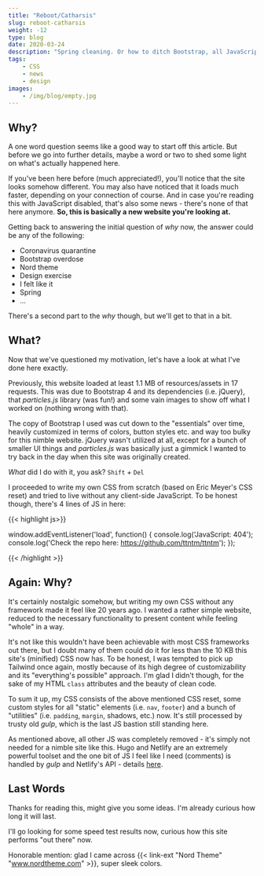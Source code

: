 ```yaml
---
title: "Reboot/Catharsis"
slug: reboot-catharsis
weight: -12
type: blog
date: 2020-03-24
description: "Spring cleaning. Or how to ditch Bootstrap, all JavaScript, jQuery etc. and end up with a new, faster website."
tags:
    - CSS
    - news
    - design
images:
    - /img/blog/empty.jpg
---
```


## Why?

A one word question seems like a good way to start off this article. But before we go into further details, maybe a word or two to shed some light on what's actually happened here.

If you've been here before (much appreciated!), you'll notice that the site looks somehow different. You may also have noticed that it loads much faster, depending on your connection of course. And in case you're reading this with JavaScript disabled, that's also some news - there's none of that here anymore. **So, this is basically a new website you're looking at.**

Getting back to answering the initial question of _why_ now, the answer could be any of the following:

- Coronavirus quarantine
- Bootstrap overdose
- Nord theme
- Design exercise
- I felt like it
- Spring
- ...

There's a second part to the _why_ though, but we'll get to that in a bit.

## What?

Now that we've questioned my motivation, let's have a look at what I've done here exactly.

Previously, this website loaded at least 1.1 MB of resources/assets in 17 requests. This was due to Bootstrap 4 and its dependencies (i.e. jQuery), that _particles.js_ library (was fun!) and some vain images to show off what I worked on (nothing wrong with that).

The copy of Bootstrap I used was cut down to the "essentials" over time, heavily customized in terms of colors, button styles etc. and way too bulky for this nimble website. jQuery wasn't utilized at all, except for a bunch of smaller UI things and _particles.js_ was basically just a gimmick I wanted to try back in the day when this site was originally created.

_What_ did I do with it, you ask? `Shift` + `Del`

I proceeded to write my own CSS from scratch (based on Eric Meyer's CSS reset) and tried to live without any client-side JavaScript. To be honest though, there's 4 lines of JS in here:

{{< highlight js>}}

window.addEventListener('load', function() {
    console.log('JavaScript: 404');
    console.log('Check the repo here: https://github.com/ttntm/ttntm');
});

{{< /highlight >}}

## Again: Why?

It's certainly nostalgic somehow, but writing my own CSS without any framework made it feel like 20 years ago. I wanted a rather simple website, reduced to the necessary functionality to present content while feeling "whole" in a way.

It's not like this wouldn't have been achievable with most CSS frameworks out there, but I doubt many of them could do it for less than the 10 KB this site's (minified) CSS now has. To be honest, I was tempted to pick up Tailwind once again, mostly because of its high degree of customizability and its "everything's possible" approach. I'm glad I didn't though, for the sake of my HTML `class` attributes and the beauty of clean code.

To sum it up, my CSS consists of the above mentioned CSS reset, some custom styles for all "static" elements (i.e. `nav`, `footer`) and a bunch of "utilities" (i.e. `padding`, `margin`, shadows, etc.) now. It's still processed by trusty old _gulp_, which is the last JS bastion still standing here.

As mentioned above, all other JS was completely removed - it's simply not needed for a nimble site like this. Hugo and Netlify are an extremely powerful toolset and the one bit of JS I feel like I need (comments) is handled by _gulp_ and Netlify's API - details [here](/blog/static-blog-comments-hugo/).

## Last Words

Thanks for reading this, might give you some ideas. I'm already curious how long it will last.

I'll go looking for some speed test results now, curious how this site performs "out there" now.

Honorable mention: glad I came across {{< link-ext "Nord Theme" "www.nordtheme.com" >}}, super sleek colors.